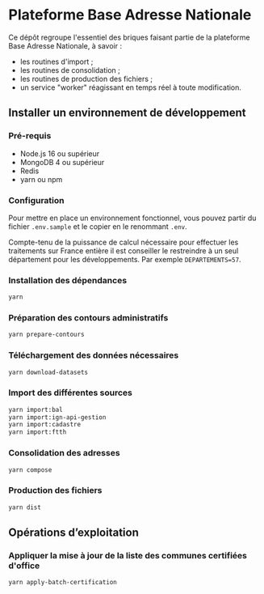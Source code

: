 # Plateforme Base Adresse Nationale

Ce dépôt regroupe l'essentiel des briques faisant partie de la plateforme Base Adresse Nationale, à savoir :

- les routines d'import ;
- les routines de consolidation ;
- les routines de production des fichiers ;
- un service "worker" réagissant en temps réel à toute modification.

## Installer un environnement de développement

### Pré-requis

- Node.js 16 ou supérieur
- MongoDB 4 ou supérieur
- Redis
- yarn ou npm

### Configuration

Pour mettre en place un environnement fonctionnel, vous pouvez partir du fichier `.env.sample` et le copier en le renommant `.env`.

Compte-tenu de la puissance de calcul nécessaire pour effectuer les traitements sur France entière il est conseiller le restreindre à un seul département pour les développements. Par exemple `DEPARTEMENTS=57`.

### Installation des dépendances

```bash
yarn
```

### Préparation des contours administratifs

```bash
yarn prepare-contours
```

### Téléchargement des données nécessaires

```bash
yarn download-datasets
```

### Import des différentes sources

```bash
yarn import:bal
yarn import:ign-api-gestion
yarn import:cadastre
yarn import:ftth
```

### Consolidation des adresses

```bash
yarn compose
```

### Production des fichiers

```bash
yarn dist
```

## Opérations d’exploitation

### Appliquer la mise à jour de la liste des communes certifiées d'office

```bash
yarn apply-batch-certification
```
